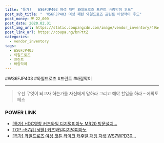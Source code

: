 ```yaml
--- 
title: "특가!   WS6FJP403 여성 패턴 와일드로즈 프린트 바람막이 후드" 
post_sub_title: "  WS6FJP403 여성 패턴 와일드로즈 프린트 바람막이 후드" 
post_money: ₩ 22,000 
post_date: 2020.02.01 
post_img_url: https://static.coupangcdn.com/image/vendor_inventory/49ac/af45a885ea51b83b385217b792a92ac9ebf93b64cb0d0afc5c7bfd48502a.jpg 
post_link_url: https://coupa.ng/bnPttZ 
categories: 
  - vendor_inventory 
tags: 
  - WS6FJP403 
  - 와일드로즈 
  - 프린트 
  - 바람막이 
--- 
```

  #WS6FJP403 #와일드로즈 #프린트 #바람막이 
<hr> 

> 우선 무엇이 되고자 하는가를 자신에게 말하라 그리고 해야 할일을 하라 – 에픽토테스 


### POWER LINK

* <a href="https://blog.naver.com/sakai111/221792489522" target="_blank">[특가] HDC영창 커즈와일 디지털피아노 MR20 방문설치...</a>
* <a href="https://blog.naver.com/an0733/221792152387" target="_blank"> TOP ~57위 [생활] 커즈와일디지털피아노</a>
* <a href="https://blog.naver.com/santokki14/221792605310" target="_blank">[특가] 와일드로즈 여성 코튼 라이크 캐주얼 패딩 자켓 WS7WPD30...</a>
